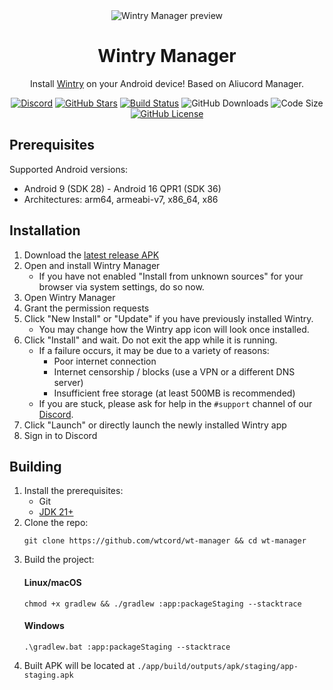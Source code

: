 <div align="center">
    <img src=".github/assets/manager-preview.png" alt="Wintry Manager preview" />
    <h1>Wintry Manager</h1>
    <p>Install <a href="https://github.com/amsyarasyiq/wintry">Wintry</a> on your Android device! Based on Aliucord Manager.</p>

[![Discord](https://img.shields.io/discord/811255666990907402?logo=discord&logoColor=white&style=for-the-badge&color=5865F2)](https://discord.gg/ybPB5tgD)
[![GitHub Stars](https://img.shields.io/github/stars/wtcord/wt-manager?logo=github&style=for-the-badge&color=ffd663)](https://github.com/wtcord/wt-manager/stargazers)
[![Build Status](https://img.shields.io/github/actions/workflow/status/wtcord/wt-manager/build.yml?label=Build&logo=github&style=for-the-badge&branch=main)](https://nightly.link/wtcord/wt-manager/workflows/build/main/app.zip)
![GitHub Downloads](https://img.shields.io/github/downloads/wtcord/wt-manager/total?style=for-the-badge&logo=github)
![Code Size](https://img.shields.io/github/languages/code-size/wtcord/wt-manager?style=for-the-badge)
[![GitHub License](https://img.shields.io/github/license/wtcord/wt-manager?style=for-the-badge&color=007ec6)](https://github.com/wtcord/wt-manager/blob/main/LICENSE)

</div>

## Prerequisites

Supported Android versions:

- Android 9 (SDK 28) - Android 16 QPR1 (SDK 36)
- Architectures: arm64, armeabi-v7, x86_64, x86

## Installation

1. Download the [latest release APK](https://github.com/wtcord/wt-manager/releases/latest)
1. Open and install Wintry Manager
    - If you have not enabled "Install from unknown sources" for your browser via system settings, do so now.
1. Open Wintry Manager
1. Grant the permission requests
1. Click "New Install" or "Update" if you have previously installed Wintry.
    - You may change how the Wintry app icon will look once installed.
1. Click "Install" and wait. Do not exit the app while it is running.
    - If a failure occurs, it may be due to a variety of reasons:
        - Poor internet connection
        - Internet censorship / blocks (use a VPN or a different DNS server)
        - Insufficient free storage (at least 500MB is recommended)
   - If you are stuck, please ask for help in the `#support` channel of our [Discord](https://discord.gg/ybPB5tgD).
1. Click "Launch" or directly launch the newly installed Wintry app
1. Sign in to Discord

## Building

1. Install the prerequisites:
    - Git
    - [JDK 21+](https://adoptium.net/temurin/releases/?os=any&arch=any&version=21)
2. Clone the repo:
   ```shell
   git clone https://github.com/wtcord/wt-manager && cd wt-manager
   ```
3. Build the project:
   #### Linux/macOS
   ```shell
   chmod +x gradlew && ./gradlew :app:packageStaging --stacktrace
   ```
   #### Windows
   ```shell
   .\gradlew.bat :app:packageStaging --stacktrace
   ```
4. Built APK will be located at `./app/build/outputs/apk/staging/app-staging.apk`

<!--
## Translations

This project handles crowd-sourced translations through Crowdin! If you happen to be fluent in one of the languages listed below,
then please feel free to contribute your translations!

[![Crowdin Translations](https://badges.crowdin.net/badge/light/crowdin-on-dark.png)](https://crowdin.com/project/aliucord-manager)
<br/><br/>
[![Translation Statistics](https://badges.awesome-crowdin.com/translation-15208176-543502.png)](https://crowdin.com/project/aliucord-manager)
-->
